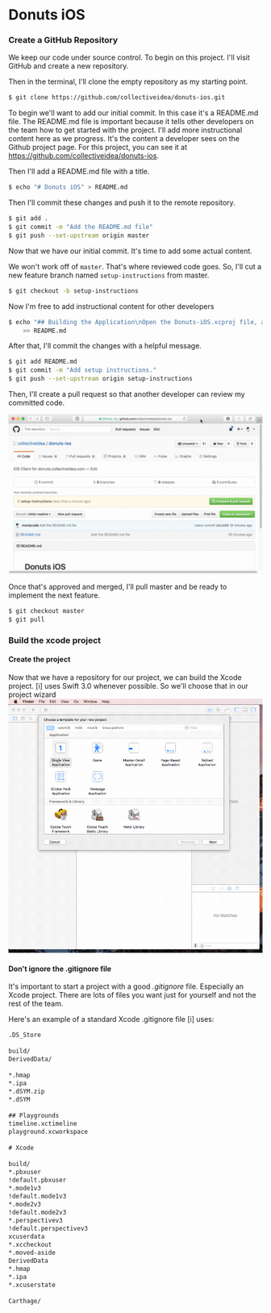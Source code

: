 # Donuts iOS

### Create a GitHub Repository

We keep our code under source control. To begin on this project. I'll visit
GitHub and create a new repository.

Then in the terminal, I'll clone the empty repository as my starting point.

```bash
$ git clone https://github.com/collectiveidea/donuts-ios.git
```

To begin we'll want to add our initial commit. In this case it's a README.md file. The README.md file is important because it tells other developers on the team how to get started with the project. I'll add more instructional content here as we progress. It's the content a developer sees on the Github project page. For this project, you can see it at https://github.com/collectiveidea/donuts-ios.


Then I'll add a README.md file with a title.
```bash
$ echo "# Donuts iOS" > README.md
```

Then I'll commit these changes and push it to the remote repository.

```bash
$ git add .
$ git commit -m "Add the README.md file"
$ git push --set-upstream origin master
```

Now that we have our initial commit. It's time to add some actual content.

 We won't work off of `master`. That's where reviewed code goes. So, I'll cut a new feature branch named `setup-instructions` from master.

```bash
$ git checkout -b setup-instructions
```

Now I'm free to add instructional content for other developers

```bash
$ echo "## Building the Application\nOpen the Donuts-iOS.xcproj file, and press <&#8984;-R>" \
    >> README.md
```

After that, I'll commit the changes with a helpful message.

```bash
$ git add README.md
$ git commit -m "Add setup instructions."
$ git push --set-upstream origin setup-instructions
```

Then, I'll create a pull request so that another developer can review my committed
code.

![Creating a pull reqeuest](create-pull-request.gif)

Once that's approved and merged, I'll pull master and be ready to implement
the next feature.

```bash
$ git checkout master
$ git pull
```

### Build the xcode project

#### Create the project
Now that we have a repository for our project, we can build the Xcode project. [i]
uses Swift 3.0 whenever possible. So we'll choose that in our project wizard
![Creating the Xcode Project](create-xcode-project.gif)

#### Don't ignore the .gitignore file
It's important to start a project with a good _.gitignore_ file. Especially an
Xcode project. There are lots of files you want just for yourself and not the
rest of the team.

Here's an example of a standard Xcode .gitignore file [i] uses:
 ```
 .DS_Store

 build/
 DerivedData/

 *.hmap
 *.ipa
 *.dSYM.zip
 *.dSYM

 ## Playgrounds
 timeline.xctimeline
 playground.xcworkspace

 # Xcode

 build/
 *.pbxuser
 !default.pbxuser
 *.mode1v3
 !default.mode1v3
 *.mode2v3
 !default.mode2v3
 *.perspectivev3
 !default.perspectivev3
 xcuserdata
 *.xccheckout
 *.moved-aside
 DerivedData
 *.hmap
 *.ipa
 *.xcuserstate

 Carthage/
```
